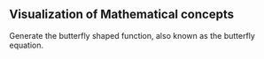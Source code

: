 ## Visualization of Mathematical concepts

Generate the butterfly shaped function, also known as the butterfly equation.
